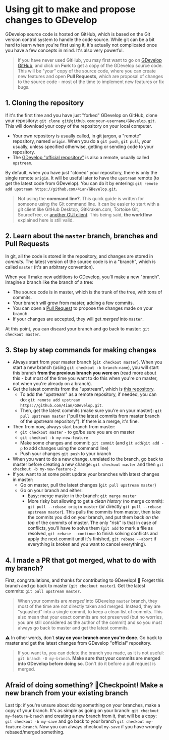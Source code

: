 # Using git to make and propose changes to GDevelop

GDevelop source code is hosted on GitHub, which is based on the Git version control system to handle the code source. While git can be a bit hard to learn when you're first using it, it's actually not complicated once you have a few concepts in mind. It's also very powerful.

> If you have never used GitHub, you may first want to go on [GDevelop GitHub](https://github.com/4ian/GDevelop), and click on **Fork** to get a copy of the GDevelop source code. This will be "your" copy of the source code, where you can create new features and open **Pull Requests**, which are proposal of changes to the source code - most of the time to implement new features or fix bugs.

## 1. Cloning the repository

If it's the first time and you have just "forked" GDevelop on GitHub, clone your repository: `git clone git@github.com:your-username/GDevelop.git`. This will download your copy of the repository on your local computer.

* Your own repository is usually called, in git jargon, a "remote" repository, named `origin`. When you do a `git push`, `git pull`, your usually, unless specified otherwise, getting or sending code to your repository.
* The [GDevelop "official repository"](https://github.com/4ian/GDevelop) is also a remote, usually called `upstream`.

By default, when you have just "cloned" your repository, there is only the single remote `origin`. It will be useful later to have the `upstream` remote (to get the latest code from GDevelop). You can do it by entering: `git remote add upstream https://github.com/4ian/GDevelop.git`.

> Not using the **command line?**. This quick guide is written for someone using the Git command line. It can be easier to start with a git client like GitHub Desktop, GitKraken.com, Tortoise Git, SourceTree, or [another GUI client](https://git-scm.com/downloads/guis). This being said, **the workflow** explained here is still valid.

## 2. Learn about the `master` branch, branches and Pull Requests

In git, all the code is stored in the repository, and changes are stored in *commits*. The latest version of the source code is in a "branch", which is called `master` (it's an arbitrary convention).

When you'll make new additions to GDevelop, you'll make a new "branch". Imagine a branch like the branch of a tree:
- The source code is in master, which is the trunk of the tree, with tons of commits.
- Your branch will grow from master, adding a few commits.
- You can open a [Pull Request](https://help.github.com/en/articles/creating-a-pull-request) to propose the changes made on your branch.
- If your changes are accepted, they will get *merged* into `master`.

At this point, you can discard your branch and go back to master: `git checkout master`.

## 3. Step by step commands for making changes

- Always start from your master branch (`git checkout master`). When you start a new branch (using `git checkout -b branch-name`), you will start this branch **from the previous branch you were on** (read more about this - but most of the time you want to do this when you're on master, not when you're already on a branch).
- Get the latest commits from the "upstream", which is [this repository](https://github.com/4ian/GDevelop).
  - To add the "upstream" as a remote repository, if needed, you can do: `git remote add upstream https://github.com/4ian/GDevelop.git`.
  - Then, get the latest commits (make sure you're on your master): `git pull upstream master` ("pull the latest commits from master branch of the upstream repository"). If there is a merge, it's fine.
- Then from now, always start branch from master:
  - `git checkout master` - to go/be sure you are on master
  - `git checkout -b my-new-feature`
  - Make some changes and commit: `git commit` (and `git add`/`git add -p` to add changes using the command line)
  - Push your changes `git push` to your branch
- When you want to do a new change, unrelated to the branch, go back to master before creating a new change: `git checkout master` and then `git checkout -b my-new-feature-2`
- If you want to at some point update your branches with latest changes in master:
  - Go on master, pull the latest changes (`git pull upstream master`)
  - Go on your branch and either:
    - Easy: merge master in the branch: `git merge master`
    - More risky but allowing to get a *clean history* (no merge commit): `git pull --rebase origin master` (or directly `git pull --rebase upstream master`). This pulls the commits from master, then take the commits you did on your branch, and put them back *on the top* of the commits of master. The only "risk" is that in case of conflicts, you'll have to solve them (`git add` to mark a file as resolved, `git rebase --continue` to finish solving conflicts and apply the next commit until it's finished, `git rebase --abort` if everything is broken and you want to cancel everything).

## 4. I made a PR that got merged, what to do with my branch?

First, congratulations, and thanks for contributing to GDevelop! 🙌
Forget this branch and go back to master (`git checkout master`). Get the latest commits: `git pull upstream master`.

> When your commits are *merged* into GDevelop `master` branch, they most of the time are not directly taken and merged. Instead, they are "squashed" into a single commit, to keep a clean list of commits. This also mean that your exact commits are not preserved (but no worries, you are still considered as the author of the commit) and so you must always go back to master and get the latest commits.

⚠️ In other words, don't **stay on your branch once you're done**. Go back to master and get the latest changes from GDevelop "official" repository.

> If you want to, you can delete the branch you made, as it is not useful: `git branch -D my-branch`. **Make sure that your commits are merged into GDevelop before doing so**. Don't do it before a pull request is merged.

## Afraid of doing something? 🚩Checkpoint! Make a new branch from your existing branch

Last tip: if you're unsure about doing something on your branches, make a copy of your branch.
It's as simple as going on your branch: `git checkout my-feature-branch` and creating a new branch from it, that will be a copy: `git checkout -b my-save` and go back to your branch `git checkout my-feature-branch`. Now you can always checkout `my-save` if you have wrongly rebased/merged something.
